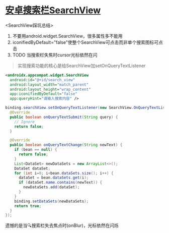 # [安卓搜索栏SearchView](/2020/03/search_view.md)

\<SearchView踩坑总结>
1. 不要用android.widget.SearchView，很多属性多不能用
2. iconifiedByDefault="false"使整个SearchView可点击而非单个搜索图标可点击
3. TODO 当搜索栏失焦时cursor光标依然在闪

> 实现搜索功能的核心是给SearchView加setOnQueryTextListener

```xml
<androidx.appcompat.widget.SearchView
  android:id="@+id/search_view"
  android:layout_width="match_parent"
  android:layout_height="wrap_content"
  app:iconifiedByDefault="false"
  app:queryHint="请输入搜索内容" />
```

```java
binding.searchView.setOnQueryTextListener(new SearchView.OnQueryTextListener() {
  @Override
  public boolean onQueryTextSubmit(String query) {
    // Ignore
    return false;
  }

  @Override
  public boolean onQueryTextChange(String newText) {
    if (bean == null) {
      return false;
    }
    List<DataSet> newDataSets = new ArrayList<>();
    DataSet dataSet;
    for (int i=0; i<bean.dataSets.size(); i++) {
      dataSet = bean.dataSets.get(i);
      if (dataSet.name.contains(newText)) {
        newDataSets.add(dataSet);
      }
    }
    binding.setDataSets(newDataSets);
    return true;
  }
});
```

遗憾的是当🔍搜索栏失去焦点时(onBlur)，光标依然在闪烁
